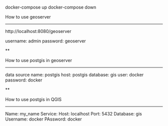 docker-compose up
docker-compose down

How to use geoserver
******************** 
http://localhost:8080/geoserver

username: admin
password: geoserver

**

How to use postgis in geoserver
*******************************
data source name: postgis 
host: postgis
database: gis
user: docker
password: docker

**

How to use postgis in QGIS
***************************
Name: my_name
Service: 
Host: localhost
Port: 5432
Database: gis
Username: docker
PAssword: docker

